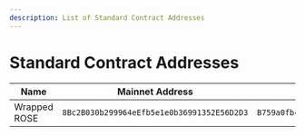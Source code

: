 ```yaml
---
description: List of Standard Contract Addresses
---
```


# Standard Contract Addresses

| Name         | Mainnet Address                            | Testnet Address                            | Verify                                                           | Source                          |
|--------------|--------------------------------------------|--------------------------------------------|------------------------------------------------------------------|---------------------------------|
| Wrapped ROSE | `8Bc2B030b299964eEfb5e1e0b36991352E56D2D3` | `B759a0fbc1dA517aF257D5Cf039aB4D86dFB3b94` | [Mainnet][wrose-verify-mainnet], [Testnet][wrose-verify-testnet] | [WrappedROSE.sol][wrose-source] |

[wrose-source]: https://github.com/oasisprotocol/sapphire-paratime/blob/main/contracts/contracts/WrappedROSE.sol
[wrose-verify-mainnet]: https://sourcify.dev/#/lookup/0x8Bc2B030b299964eEfb5e1e0b36991352E56D2D3
[wrose-verify-testnet]: https://sourcify.dev/#/lookup/0xB759a0fbc1dA517aF257D5Cf039aB4D86dFB3b94
